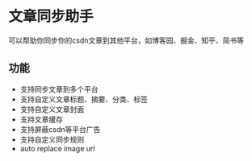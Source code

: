 # 文章同步助手

可以帮助你同步你的csdn文章到其他平台，如博客园、掘金、知乎、简书等

## 功能

-   支持同步文章到多个平台
-   支持自定义文章标题、摘要、分类、标签
-   支持自定义文章封面
-   支持文章缓存
-   支持屏蔽csdn等平台广告
-   支持自定义同步规则
-   auto replace image url 
